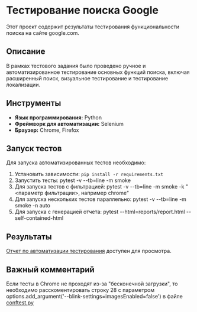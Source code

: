 # Тестирование поиска Google

Этот проект содержит результаты тестирования функциональности поиска на сайте google.com.

## Описание

В рамках тестового задания было проведено ручное и автоматизированное тестирование основных функций поиска, включая расширенный поиск, визуальное тестирование и тестирование локализации.

## Инструменты

*   **Язык программирования:** Python
*   **Фреймворк для автоматизации:** Selenium
*   **Браузер:** Chrome, Firefox

## Запуск тестов

Для запуска автоматизированных тестов необходимо:

1.  Установить зависимости: `pip install -r requirements.txt`
2.  Запустить тесты: pytest -v --tb=line -m smoke
3.  Для запуска тестов с фильтрацией: pytest -v --tb=line -m smoke -k "<параметр фильтрации>, например chrome"
4.  Для запуска нескольких тестов параллельно: pytest -v --tb=line -m smoke -n auto
5.  Для запуска с генерацией отчета: pytest --html=reports/report.html --self-contained-html
  
## Результаты

[Отчет по автоматизации тестирования](./reports/report.html) доступен для просмотра.

## Важный комментарий
Если тесты в Chrome не проходят из-за "бесконечной загрузки", то необходимо расскоментировать строку 28 с параметром
options.add_argument('--blink-settings=imagesEnabled=false') в файле [conftest.py](./automated_testing/conftest.py)